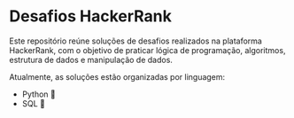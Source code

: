 <h1>Desafios HackerRank</h1>

<p>Este repositório reúne soluções de desafios realizados na plataforma HackerRank, com o objetivo de praticar lógica de programação, algoritmos, estrutura de dados e manipulação de dados.</p>

<p>Atualmente, as soluções estão organizadas por linguagem:
    <ul>
        <li>Python 🐍</li>
        <li>SQL 🧠</li>
    </ul>
</p>    
